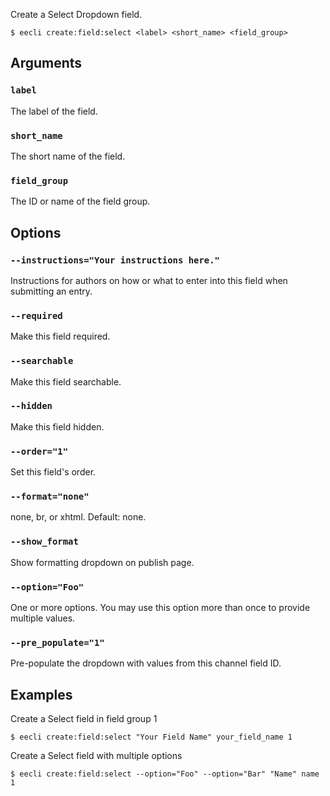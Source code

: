 Create a Select Dropdown field.

```
$ eecli create:field:select <label> <short_name> <field_group>
```

## Arguments

### `label`

The label of the field.

### `short_name`

The short name of the field.

### `field_group`

The ID or name of the field group.

## Options

### `--instructions="Your instructions here."`

Instructions for authors on how or what to enter into this field when submitting an entry.

### `--required`

Make this field required.

### `--searchable`

Make this field searchable.

### `--hidden`

Make this field hidden.

### `--order="1"`

Set this field's order.

### `--format="none"`

none, br, or xhtml. Default: none.

### `--show_format`

Show formatting dropdown on publish page.

### `--option="Foo"`

One or more options. You may use this option more than once to provide multiple values.

### `--pre_populate="1"`

Pre-populate the dropdown with values from this channel field ID.

## Examples

Create a Select field in field group 1

```
$ eecli create:field:select "Your Field Name" your_field_name 1
```

Create a Select field with multiple options

```
$ eecli create:field:select --option="Foo" --option="Bar" "Name" name 1
```